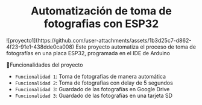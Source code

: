 <h1 align="center"> Automatización de toma de fotografias con ESP32</h1>
![proyecto1](https://github.com/user-attachments/assets/1b3d25c7-d862-4f23-91e1-438dde0ca008)
Este proyecto automatiza el proceso de toma de fotografías en una placa ESP32, programada en el IDE de Arduino

:hammer:Funcionalidades del proyecto

- `Funcionalidad 1`: Toma de fotografías de manera automática
- `Funcionalidad 2`: Toma de fotografías con delay de 5 segundos
- `Funcionalidad 3`: Guardado de las fotografías en Google Drive
- `Funcionalidad 3`: Guardado de las fotografías en una tarjeta SD
